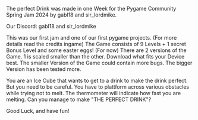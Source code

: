 The perfect Drink was made in one Week for the Pygame Community Spring Jam 2024 by gabl18 and sir_lordmike. 

Our Discord: gabl18 and sir_lordmike

This was our first jam and one of our first pygame projects. (For more details read the credits ingame) The Game consists of 9 Levels + 1 secret Bonus Level and some easter eggs! (For now)
There are 2 versions of the Game. 1 is scaled smaller than the other. Download what fits your Device best. The smaller Version of the Game could contain more bugs. The bigger Version has been tested more.

You are an Ice Cube that wants to get to a drink to make the drink perfect. But you need to be careful. You have to plattform across various obstacles while trying not to melt. The thermometer will indicate how fast you are melting. Can you manage to make "THE PERFECT DRINK"? 

Good Luck, and have fun!
